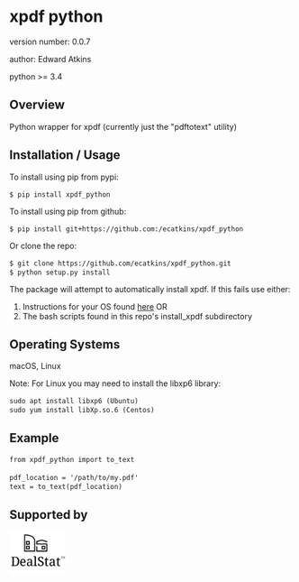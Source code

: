 xpdf python
===============================

version number: 0.0.7

author: Edward Atkins

python >= 3.4

Overview
--------

Python wrapper for xpdf (currently just the "pdftotext" utility)

Installation / Usage
--------------------

To install using pip from pypi:

    $ pip install xpdf_python

To install using pip from github:

    $ pip install git+https://github.com:/ecatkins/xpdf_python

Or clone the repo:

    $ git clone https://github.com/ecatkins/xpdf_python.git
    $ python setup.py install

The package will attempt to automatically install xpdf. If this fails use either:
1. Instructions for your OS found [here](http://www.foolabs.com/xpdf/download.html) OR 
2. The bash scripts found in this repo's install_xpdf subdirectory
    

Operating Systems
------------

macOS, Linux

Note: For Linux you may need to install the libxp6 library:

    sudo apt install libxp6 (Ubuntu)
    sudo yum install libXp.so.6 (Centos)

Example
-------

    from xpdf_python import to_text

    pdf_location = '/path/to/my.pdf'
    text = to_text(pdf_location)

Supported by
------------

<a href = "http://dealstatrei.com"><img src="dealstat-logo.png" width="100"> </a>

   
